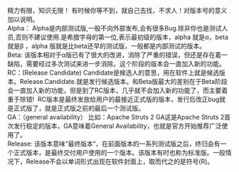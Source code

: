 ﻿精力有限，知识无限！ 有时候你等不到，就自己去找，不求人！对版本号的意义加以说明。<br/>
Alpha：    Alpha是内部测试版,一般不向外部发布,会有很多Bug.除非你也是测试人员,否则不建议使用.是希腊字母的第一位,表示最初级的版本，alpha 就是α，beta 就是β ，alpha 版就是比beta还早的测试版，一般都是内部测试的版本。<br/>
Beta:    该版本相对于α版已有了很大的改进，消除了严重的错误，但还是存在着一缺陷，需要经过多次测试来进一步消除。这个阶段的版本会一直加入新的功能。<br/>
RC：(Release Candidate)    Candidate是候选人的意思，用在软件上就是候选版本。Release.Candidate.就是发行候选版本。和Beta版最大的差别在于Beta阶段会一直加入新的功能，但是到了RC版本，几乎就不会加入新的功能了，而主要着重于除错!  RC版本是最终发放给用户的最接近正式版的版本，发行后改正bug就是正式版了，就是正式版之前的最后一个测试版。<br/>
GA：（general availability）    比如：Apache Struts 2 GA这是Apache Struts 2首次发行稳定的版本，GA意味着General Availability，也就是官方开始推荐广泛使用了。<br/>
Release:    该版本意味“最终版本”，在前面版本的一系列测试版之后，终归会有一个正式版本，是最终交付用户使用的一个版本。该版本有时也称为标准版。一般情况下，Release不会以单词形式出现在软件封面上，取而代之的是符号(R)。<br/>